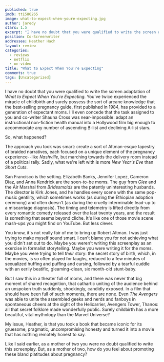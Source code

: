 ```yaml
---
published: true
imdb: tt1586265
image: what-to-expect-when-youre-expecting.jpg
author: jaredy
stars: 1.5
excerpt: "I have no doubt that you were qualified to write the screen adaptation of <em>What to Expect When You&rsquo;re Expecting</em>. You&rsquo;ve twice experienced the miracle of childbirth and surely possess the sort of arcane knowledge that the best-selling pregnancy guide, first published in 1984, has provided to a generation of expectant moms. I&rsquo;ll even concede that the task assigned to you and co-writer Shauna Cross was near-impossible: adapt an instructional non-fiction health manual into a Hollywood film big enough to accommodate any number of ascending B-list and declining A-list stars."
position: Co-Screenwriter
addressee: Heather Hach
layout: review
categories:
  - reviews
  - netflix
  - on-video
title: "What to Expect When You're Expecting"
comments: true
tags: [Uncategorized]
---
```

I have no doubt that you were qualified to write the screen adaptation of _What to Expect When You're Expecting_. You've twice experienced the miracle of childbirth and surely possess the sort of arcane knowledge that the best-selling pregnancy guide, first published in 1984, has provided to a generation of expectant moms. I'll even concede that the task assigned to you and co-writer Shauna Cross was near-impossible: adapt an instructional non-fiction health manual into a Hollywood film big enough to accommodate any number of ascending B-list and declining A-list stars.

So, what happened?

The approach you took was smart: create a sort of Altman-esque tapestry of braided narratives, each focused on a unique element of the pregnancy experience--like _Nashville_, but marching towards the delivery room instead of a political rally. Sadly, what we're left with is more _New Year's Eve_ than _Short Cuts_.

San Francisco is the setting. Elizabeth Banks, Jennifer Lopez, Cameron Diaz, and Anna Kendrick are the soon-to-be moms. The guy from _Glee_ and the Air Marshal from _Bridesmaids_ are the patently uninteresting husbands. The director is Kirk Jones, and he handles every scene with the same pop-music gentility, which sometimes works (as during the Ethiopian adoption ceremony) and often doesn't (as during the cruelly interminable lead-up to a miscarriage diagnosis). The timing and telemetry is lifted directly from every romantic comedy released over the last twenty years, and the result is something that seems beyond cliche. It's like one of those movie scene mash-ups you might find on YouTube. But less clever.

You know, it's not really fair of me to bring up Robert Altman. I was just trying to make myself sound smart. I can't blame you for not achieving what you didn't set out to do. Maybe you weren't writing this screenplay as an exercise in formalist storytelling. Maybe you were writing it for the moms. Maybe you were trying to tell _their_ story: the secret story of birth, which, in the movies, is so often played for laughs, reduced to a few minutes of sexualized huffing and puffing and cursing, followed by a tearful cuddle with an eerily beatific, gleaming-clean, six month-old stunt-baby.

But I saw this in a theater full of moms, and there was never that big moment of shared recognition, that cathartic uniting of the audience behind an unspoken truth suddenly, shockingly, candidly exposed. In a film that should have been full of such moments, there are none. Even _The Avengers_ was able to unite the assembled geeks and nerds and fanboys in spontaneous cheers at the sight of the Helicarrier, Avengers Tower, Thanos: all that secret folklore made wonderfully public. Surely childbirth has a more beautiful, vital mythology than the Marvel Universe?  

My issue, Heather, is that you took a book that became iconic for its gruesome, pragmatic, uncompromising honesty and turned it into a movie that has nothing remotely honest to say.

Like I said earlier, as a mother of two you were no doubt qualified to write this screenplay. But, as a mother of two, how do you feel about promoting these bland platitudes about pregnancy?